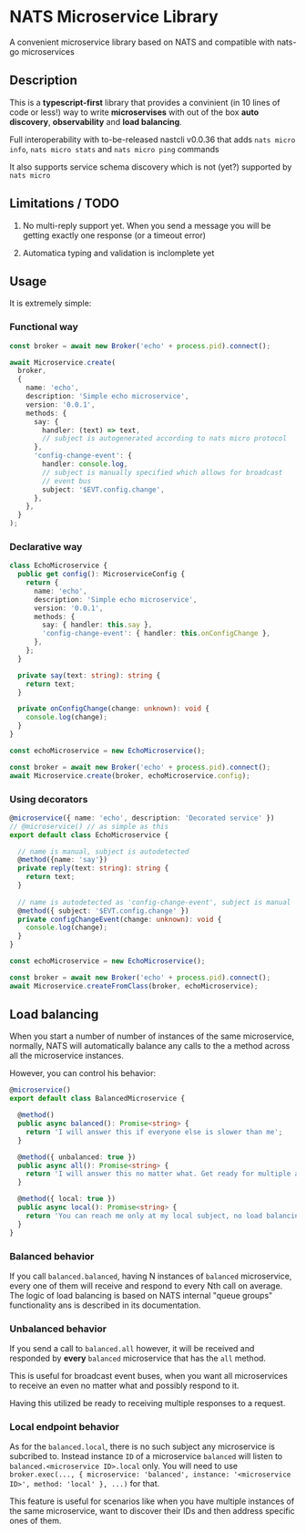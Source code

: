 # NATS Microservice Library

A convenient microservice library based on NATS and compatible with nats-go microservices

## Description

This is a **typescript-first** library that provides a convinient (in 10 lines of code or less!) way to write **microservises** with out of the box **auto discovery**, **observability** and **load balancing**.

Full interoperability with to-be-released nastcli v0.0.36
that adds `nats micro info`, `nats micro stats` and `nats micro ping` commands

It also supports service schema discovery which is not (yet?) supported by `nats micro`

## Limitations / TODO

1. No multi-reply support yet. 
When you send a message you will be getting exactly one response (or a timeout error)

2. Automatica typing and validation is inclomplete yet

## Usage

It is extremely simple:

### Functional way
```ts
const broker = await new Broker('echo' + process.pid).connect();

await Microservice.create(
  broker,
  {
    name: 'echo',
    description: 'Simple echo microservice',
    version: '0.0.1',
    methods: {
      say: {
        handler: (text) => text,
        // subject is autogenerated according to nats micro protocol
      },
      'config-change-event': {
        handler: console.log,
        // subject is manually specified which allows for broadcast
        // event bus
        subject: '$EVT.config.change',
      },
    },
  }
);
```

### Declarative way
```ts
class EchoMicroservice {
  public get config(): MicroserviceConfig {
    return {
      name: 'echo',
      description: 'Simple echo microservice',
      version: '0.0.1',
      methods: {
        say: { handler: this.say },
        'config-change-event': { handler: this.onConfigChange },
      },
    };
  }

  private say(text: string): string {
    return text;
  }

  private onConfigChange(change: unknown): void {
    console.log(change);
  }
}

const echoMicroservice = new EchoMicroservice();

const broker = await new Broker('echo' + process.pid).connect();
await Microservice.create(broker, echoMicroservice.config);
```

### Using decorators 
```ts
@microservice({ name: 'echo', description: 'Decorated service' })
// @microservice() // as simple as this 
export default class EchoMicroservice {

  // name is manual, subject is autodetected
  @method({name: 'say'}) 
  private reply(text: string): string {
    return text;
  }
  
  // name is autodetected as 'config-change-event', subject is manual
  @method({ subject: '$EVT.config.change' }) 
  private configChangeEvent(change: unknown): void {
    console.log(change);
  }
}

const echoMicroservice = new EchoMicroservice();

const broker = await new Broker('echo' + process.pid).connect();
await Microservice.createFromClass(broker, echoMicroservice);
```

## Load balancing

When you start a number of number of instances of the same microservice, normally, NATS will automatically balance any calls to the a method across all the microservice instances.

However, you can control his behavior:
```ts
@microservice()
export default class BalancedMicroservice {

  @method()
  public async balanced(): Promise<string> {
    return 'I will answer this if everyone else is slower than me';
  }

  @method({ unbalanced: true })
  public async all(): Promise<string> {
    return 'I will answer this no matter what. Get ready for multiple answers';
  }

  @method({ local: true })
  public async local(): Promise<string> {
    return 'You can reach me only at my local subject, no load balancing';
  }
}
```

### Balanced behavior
If you call `balanced.balanced`, having N instances of `balanced` microservice, every one of them will receive and respond to every Nth call on average. The logic of load balancing is based on NATS internal "queue groups" functionality ans is described in its documentation.

### Unbalanced behavior
If you send a call to `balanced.all` however, it will be received and responded by **every** `balanced` microservice that has the `all` method.

This is useful for broadcast event buses, when you want all microservices to receive an even no matter what and possibly respond to it.

Having this utilized be ready to receiving multiple responses to a request.

### Local endpoint behavior

As for the `balanced.local`, there is no such subject any microservice is subcribed to. Instead instance  `ID` of a microservice `balanced` will listen to `balanced.<microservice ID>.local` only. You will need to use `broker.exec(..., { microservice: 'balanced', instance: '<microservice ID>', method: 'local' }, ...)` for that.

This feature is useful for scenarios like when you have multiple instances of the same microservice, want to discover their IDs and then address specific ones of them.
